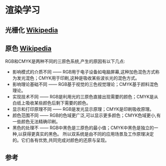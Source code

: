 # 渲染学习

## 光栅化 [Wikipedia][1]


## 原色 [Wikipedia][2]

RGB和CMYK是两种不同的三原色系统,产生的原因有以下几点:
- 影响模式的介质不同 —— RGB用于电子设备如电脑屏幕,这种加色混色方式称为发光混色；CMYK用于印刷,这种是吸收某些波长光的混色方式。
- 影响理论基础不同 —— RGB基于视觉的三色视觉理论；CMYK基于颜料混色理论。
- 实现技术不同 —— RGB是利用光的三原色直接出现需要的颜色；CMYK是从白纸上吸收某些颜色后剩下需要的颜色。
- 显示和打印原理不同 —— RGB是发光显示原理；CMYK是印刷吸收原理。
- 颜色范围不同 —— RGB的色域更广泛,可以显示更多颜色；CMYK色域更小,有一些颜色无法精确印刷。
- 黑色的处理不 —— RGB中黑色是三原色的最小值；CMYK中黑色是独立的一种,以获得更真实的黑色。
所以双系统是由不同的应用场景及工作原理决定的。它们各有优势,共同完成对颜色的还原与呈现。


## 参考
[1]: https://zh.wikipedia.org/wiki/%E5%8E%9F%E8%89%B2
[2]: https://zh.wikipedia.org/wiki/%E5%8E%9F%E8%89%B2
[3]: https://zh.wikipedia.org/wiki/%E5%8E%9F%E8%89%B2
[4]: https://zh.wikipedia.org/wiki/%E5%8E%9F%E8%89%B2
[5]: https://zh.wikipedia.org/wiki/%E5%8E%9F%E8%89%B2
